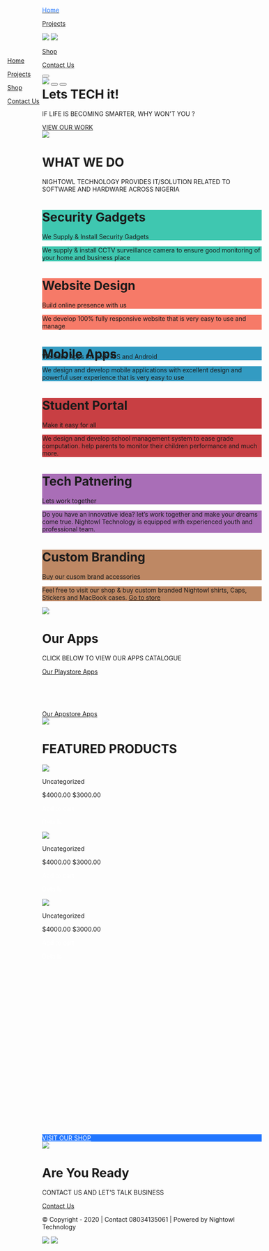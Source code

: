 <!DOCTYPE html>
<html>
<!-- Full Name - Charles Demilade Toriola
ID - 181203002
Department - Computer Science
Level - 300 -->
<head>
	<link rel="shortcut icon" href="images/nt-black.png" type="image/x-icon">
	<title>Nightowl Technology - Let's Tech it. | Mobile Apps - CCTV = Softwares</title>
	<link rel="stylesheet" type="text/css" href="css/styles.css">
	<link rel="stylesheet" href="https://cdnjs.cloudflare.com/ajax/libs/font-awesome/4.7.0/css/font-awesome.min.css">
</head>
<body>
	<nav class="nav">
		<div class="navdiv" id="navtrans">
			<a href="index.html" class="navlink"><p style="color: #2176ff;" class="navcontent">Home</p></a>
			<a href="pages/projects.html" class="navlink"><p class="navcontent">Projects</p></a>
			<a href="index.html"><img src="images/nt_white.png" id="navcontent" class="navcontent"></a>
			<a href="index.html"><img src="images/nt-black.png" id="navcontent2" class="navhide"></a>
			<a href="pages/shop.html"class="navlink"><p class="navcontent">Shop</p></a>
			<a href="pages/contact.html"class="navlink"><p class="navcontent">Contact Us</p></a>
			<a href="pages/cart.html"><button class="navbtn"><i class="fa fa-shopping-cart"></i></button></a>
		</div>
		</div>
	</nav>
	<nav class="mobilenav">
		<div class="mobilenav">
			<img src="images/NIGHTOWLAVADALOGO-1.png" class="mobilenavcontent">
			<a href="pages/cart.html" ><button class="btn" ><i class="fa fa-shopping-cart"></i></button></a>
			<button class="btn click"><i class="fa fa-bars"></i></button>
			<div class="navdropdown" style="margin: -2vh;">
				<div class="bg"><a href="index.html" class="mobilenavlink"><p class="mobilenavcontent">Home</p></a></div>
				<div class="bg"><a href="pages/projects.html" class="mobilenavlink"><p class="mobilenavcontent">Projects</p></a></div>
				<div class="bg"><a href="pages/shop.html"class="mobilenavlink"><p class="mobilenavcontent">Shop</p></a></div>
				<div class="bg"><a href="pages/contact.html"class="mobilenavlink"><p class="mobilenavcontent">Contact Us</p></a></div>
			</div>
		</div>
	</nav>
	<div class="parallaxbg">
		<div class="slidertext">
			<h1 class="slidertext fixed">Lets TECH it!</h1>		
			<p class="slidertext fixed">IF LIFE IS BECOMING SMARTER, WHY WON'T YOU ?</p>
			<div class="link">
				<a class="button reduce" style="display: flex; flex-direction: row;" href="pages/projects.html"><i class="fa fa-play link" id="reduce"></i>VIEW OUR WORK</a>
			</div>
		</div>
	</div>
	<div class="info">
		<img class="appsimg" src="images/favion-300x207.png">
		<div class="infotext">
			<h1 class="infotext">WHAT WE DO</h1>
			<p class="infotext">NIGHTOWL TECHNOLOGY PROVIDES IT/SOLUTION RELATED TO SOFTWARE AND HARDWARE ACROSS NIGERIA</p>	
		</div>
		<div class="flipboxcontainer">
			 <div class="flip-box">
			  <div class="flip-box-inner">
			    <div class="flip-box-front" style="background-color:#3fc7b0; ">
			      <h1 class="fliptext">Security Gadgets</h1>
			      <p class="fliptext">We Supply & Install Security Gadgets</p>
			    </div>
			    <div class="flip-box-back" style="background-color:#3fc7b0; ">
			      <p class="backfliptext">We supply & install CCTV surveillance camera to ensure good monitoring of your home and business place</p>
			    </div>
			  </div>
			</div>
			 <div class="flip-box">
			  <div class="flip-box-inner">
			    <div class="flip-box-front" style="background-color:#f67a68; ">
			      <h1 class="fliptext">Website Design</h1>
			      <p class="fliptext">Build online presence with us</p>
			    </div>   
			    <div class="flip-box-back" style="background-color:#f67a68; ">
			      <p class="backfliptext">We develop 100% fully responsive website that is very easy to use and manage</p>
			    </div>
			  </div>
			</div>
			 <div class="flip-box">
			  <div class="flip-box-inner">
			    <div class="flip-box-front" style="background-color:#339bc2; ">
			    	<h1 class="fliptext" id="mobile">Mobile Apps</h1>
				    <p class="fliptext" style="margin-top: -4vw;">We Build Apps for both IOS and Android</p>
				  </div>
			    <div class="flip-box-back" style="background-color:#339bc2; ">
			     <p class="backfliptext">We design and develop mobile applications with excellent design and powerful user experience that is very easy to use</p>
			    </div>
			  </div>
			</div> 
		</div>
		<div class="flipboxcontainer">
			 <div class="flip-box">
			  <div class="flip-box-inner">
			    <div class="flip-box-front" style="background-color:#c83f43; ">
			       <h1 class="fliptext">Student Portal</h1>
			      <p class="fliptext">Make it easy for all</p>
			    </div>
			    <div class="flip-box-back" style="background-color:#c83f43; ">
			      <p class="backfliptext">We design and develop school management system to ease grade computation. help parents to monitor their children performance and much more.</p>
			    </div>
			  </div>
			</div>
			 <div class="flip-box">
			  <div class="flip-box-inner">
			    <div class="flip-box-front" style="background-color:#a96eb7; ">
			       <h1 class="fliptext">Tech Patnering
			       </h1>
			      <p class="fliptext">Lets work together</p>
				  </div>
			    <div class="flip-box-back" style="background-color:#a96eb7; ">
			      <p class="backfliptext">Do you have an innovative idea?  let’s work together and make your dreams come true. Nightowl Technology is equipped with experienced youth and professional team.</p>
			    </div>
			  </div>
			</div> 
			 <div class="flip-box">
			  <div class="flip-box-inner">
			    <div class="flip-box-front" style="background-color:#be8864; ">
			       <h1 class="fliptext">Custom Branding</h1>
			      <p class="fliptext">Buy our cusom brand accessories</p>
			    </div>
			    <div class="flip-box-back" style="background-color:#be8864; ">
			      <p class="backfliptext">Feel free to visit our shop & buy custom branded Nightowl shirts, Caps, Stickers and MacBook cases. <a href="pages/shop.html">Go to store</a></p>
			    </div>
			  </div>
			</div> 
		</div>
		<div class="apps">
			<div class="padding">
				<img class="appsimg" src="images/favion-300x207.png">
				<h1 class="apptext">Our Apps</h1>
				<p class="apptext">CLICK BELOW TO VIEW OUR APPS CATALOGUE</p>
				<div class="applinks">
					<a class="button " style="margin-bottom: 2vh; display: flex; flex-direction: row;" href="" ><i class="fa fa-play link" id="reduce2"></i>Our Playstore Apps</a>
					<a class="button " style="display: flex; flex-direction: row;" href=""><i class="fa fa-play link" id="reduce2"></i>Our Appstore Apps</a>
				</div>
			</div>
			<a href="#sale"><i class="fa fa-chevron-down" id="appslink" style="color: white;"></i></a>
		</div>
		<div class="sale" id="sale">
			<img class="saleimg" src="images/nightowl_head_black.jpg">
			<h1 class="saletext">FEATURED PRODUCTS</h1>
			<div class="imagecontainer">
				<div class="imagediv">
					<img class="slideshow" src="images/maroon.jpg">
					<div class="overlay">
						<div class="overlaytext">
							<p class="">Uncategorized</p>
							<p class="">$4000.00 $3000.00</p>
						</div>
						<div class="stuffcontainer">
							<div class="stuff">
				                <i class="fa fa-shopping-cart" style="margin-top: 1.4vw; margin-right: 1vw; color: white;"></i>
				                <p style="color: white;">Add to cart</p>
				            </div>
							<div class="stuff">
				                <i class="fa fa-list-ul" style="margin-top: 1.4vw; margin-right: 1vw; color: white;"></i>
				                <p style="color: white;">Details</p>
				            </div>
						</div>
					</div>
				</div>
				<div class="imagediv">
					<img class="slideshow" src="images/nasara.jpg">
					<div class="overlay">
						<div class="overlaytext">
							<p class="">Uncategorized</p>
							<p class="">$4000.00 $3000.00</p>
						</div>
						<div class="stuffcontainer">
							<div class="stuff">
				                <i class="fa fa-shopping-cart" style="margin-top: 1.4vw; margin-right: 1vw; color: white;"></i>
				                <p style="color: white;">Add to cart</p>
				            </div>
							<div class="stuff">
				                <i class="fa fa-list-ul" style="margin-top: 1.4vw; margin-right: 1vw; color: white;"></i>
				                <p style="color: white;">Details</p>
				            </div>
						</div>
				</div>
			</div>
				<div class="imagediv">
					<img class="slideshow" src="images/lead.jpg">
					<div class="overlay">
						<div class="overlaytext">
							<p class="">Uncategorized</p>
							<p class="">$4000.00 $3000.00</p>
						</div>
						<div class="stuffcontainer">
							<div class="stuff">
				                <i class="fa fa-shopping-cart" style="margin-top: 1.4vw; margin-right: 1vw; color: white;"></i>
				                <p style="color: white;">Add to cart</p>
				            </div>
							<div class="stuff">
				                <i class="fa fa-list-ul" style="margin-top: 1.4vw; margin-right: 1vw; color: white;"></i>
				                <p style="color: white;">Details</p>
				            </div>
						</div>
				</div>
			</div>
		</div>
		<a class="button reduce" style="display: flex; flex-direction: row;color: white;background-color: #2176ff; margin-top: 10vh;" href="pages/shop.html"><i class="fa fa-play link" id="reduce"></i>VISIT OUR SHOP</a>
		<a href="#ready"><i class="fa fa-chevron-down" id="appslink" style="color: black;"></i></a>
	</div>
		<div class="ready" id="ready">
			<div class="padding2">
				<img class="appsimg" src="images/favion-300x207.png">
				<h1 class="readytext">Are You Ready</h1>
				<p class="readytext">CONTACT US AND LET’S TALK BUSINESS</p>
				<div class="link">
					<a class="button reduce" style="display: flex; flex-direction: row;" href="pages/contact.html"><i class="fa fa-play link" id="reduce3"></i>Contact Us</a>
				</div>
			</div>			
		</div>
		<div class="cpright">
			<div class="cpcontent">
				<p class="cptext"> © Copyright - 2020    |  Contact 08034135061  |   Powered by Nightowl Technology</p>
				<div class="cpimg">
					<img class="cpimg" src="images/tw_logo.png">
					<img class="cpimg" src="images/fb_logo.png">
				</div>
			</div>
		</div>
	</div>
	<script>
	window.onscroll = function() {myFunction()};
	function myFunction() {
	  if (document.body.scrollTop > 10 || document.documentElement.scrollTop > 50) {
	    document.getElementById("navtrans").className = "navwhite";
	    document.getElementById("navcontent").className = "navhide";
	    document.getElementById("navcontent2").className = "navcontent";
	  } else {
	    document.getElementById("navtrans").className = "navdiv";
	    document.getElementById("navcontent2").className = "navhide";
	    document.getElementById("navcontent").className = "navcontent";
	  }
	}
	</script>
</body>
</html>
